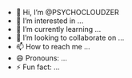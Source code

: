 - 👋 Hi, I’m @PSYCHOCLOUDZER
- 👀 I’m interested in ...
- 🌱 I’m currently learning ...
- 💞️ I’m looking to collaborate on ...
- 📫 How to reach me ...
- 😄 Pronouns: ...
- ⚡ Fun fact: ...

<!---
PSYCHOCLOUDZER/PSYCHOCLOUDZER is a ✨ special ✨ repository because its `README.md` (this file) appears on your GitHub profile.
You can click the Preview link to take a look at your changes.
--->
